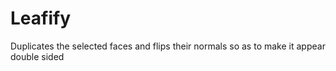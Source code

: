 Leafify
=======

Duplicates the selected faces and flips their normals so as to make it appear double sided